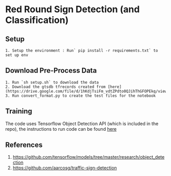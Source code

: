 # Red Round Sign Detection (and Classification)

## Setup

    1. Setup the environment : Run` pip install -r requirements.txt` to set up env

## Download Pre-Process Data

    1. Run `sh setup.sh` to download the data
    2. Download the gtsdb tfrecords created from [here](https://drive.google.com/file/d/1hKdjTsiFm_vdtZPdto0QJihThGFOPEkq/view)
    3. Run convert_format.py to create the test files for the notebook

## Training

The code uses Tensorflow Object Detection API (which is included in the repo), the instructions to run code can be found [here](https://github.com/rishabhbhardwaj/SignDetection/blob/master/Part2-Training.ipynb)

## References

  1. https://github.com/tensorflow/models/tree/master/research/object_detection
  2. https://github.com/aarcosg/traffic-sign-detection

